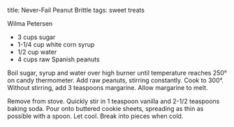 title: Never-Fail Peanut Brittle
tags: sweet treats

Wilma Petersen

* 3 cups sugar
* 1-1/4 cup white corn syrup
* 1/2 cup water
* 4 cups raw Spanish peanuts

Boil sugar, syrup and water over high burner until temperature reaches 250° on candy thermometer.  Add raw peanuts,
stirring constantly. Cook to 300°. Without stirring, add 3 teaspoons margarine. Allow margarine to melt.

Remove from stove. Quickly stir in 1 teaspoon vanilla and 2-1/2 teaspoons baking soda. Pour onto buttered cookie sheets,
spreading as thin as possible with a spoon. Let cool. Break into pieces when cold.

